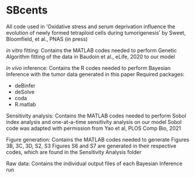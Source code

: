 # SBcents

All code used in 'Oxidative stress and serum deprivation influence the evolution of newly formed tetraploid cells during tumorigenesis' by Sweet, Bloomfield, et al., PNAS (in press)

_in vitro_ fitting:
Contains the MATLAB codes needed to perform Genetic Algorithm fitting of the data in Baudoin et al., eLife, 2020 to our model

_in vivo_ inference:
Contains the R codes needed to perform Bayesian Inference with the tumor data generated in this paper
Required packages:
- deBinfer
- deSolve
- coda
- R.matlab

Sensitivity analysis:
Contains the MATLAB codes needed to perform Sobol index analysis and one-at-a-time sensitivity analysis on our model
Sobol code was adapted with permission from Yao et al, PLOS Comp Bio, 2021

Figure generation:
Contains the MATLAB codes needed to generate Figures 3B, 3C, 3D, S2, S3
Figures S6 and S7 are generated in their respective codes, which are found in the Sensitivity Analysis folder

Raw data:
Contains the individual output files of each Bayesian Inference run
